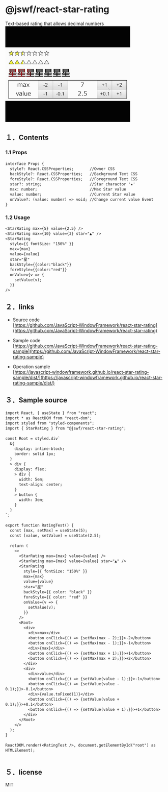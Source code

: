 # @jswf/react-star-rating

Text-based rating that allows decimal numbers  
![ScreenShot](https://raw.githubusercontent.com/JavaScript-WindowFramework/react-star-rating/screenshot/screenshot.gif)

## １．Contents

### 1.1 Props

```ts:
interface Props {
  style?: React.CSSProperties;       //Owner CSS
  backStyle?: React.CSSProperties;   //Background Text CSS
  foreStyle?: React.CSSProperties;   //Foreground Text CSS
  star?: string;                     //Star charactor '★'
  max: number;                       //Max Star value
  value: number;                     //Current Star value
  onValue?: (value: number) => void; //Change current value Event
}
```

### 1.2 Usage

```ts:
<StarRating max={5} value={2.5} />
<StarRating max={10} value={3} star="▲" />
<StarRating
  style={{ fontSize: "150%" }}
  max={max}
  value={value}
  star="星"
  backStyle={{color:"black"}}
  foreStyle={{color:"red"}}
  onValue={v => {
    setValue(v);
  }}
/>
```

## ２．links

- Source code  
[https://github.com/JavaScript-WindowFramework/react-star-rating](https://github.com/JavaScript-WindowFramework/react-star-rating)

- Sample code  
[https://github.com/JavaScript-WindowFramework/react-star-rating-sample](https://github.com/JavaScript-WindowFramework/react-star-rating-sample)

- Operation sample  
[https://javascript-windowframework.github.io/react-star-rating-sample/dist/](https://javascript-windowframework.github.io/react-star-rating-sample/dist/)

## ３．Sample source

```tsx:index.tsx
import React, { useState } from "react";
import * as ReactDOM from "react-dom";
import styled from "styled-components";
import { StarRating } from "@jswf/react-star-rating";

const Root = styled.div`
  &{
    display: inline-block;
    border: solid 1px;
  }
  > div {
    display: flex;
    > div {
      width: 5em;
      text-align: center;
    }
    > button {
      width: 3em;
    }
  }
`;

export function RatingTest() {
  const [max, setMax] = useState(5);
  const [value, setValue] = useState(2.5);

  return (
    <>
      <StarRating max={max} value={value} />
      <StarRating max={max} value={value} star="▲" />
      <StarRating
        style={{ fontSize: "150%" }}
        max={max}
        value={value}
        star="星"
        backStyle={{ color: "black" }}
        foreStyle={{ color: "red" }}
        onValue={v => {
          setValue(v);
        }}
      />
      <Root>
        <div>
          <div>max</div>
          <button onClick={() => {setMax(max - 2);}}>-2</button>
          <button onClick={() => {setMax(max - 1);}}>-1</button>
          <div>{max}</div>
          <button onClick={() => {setMax(max + 1);}}>+1</button>
          <button onClick={() => {setMax(max + 2);}}>+2</button>
        </div>
        <div>
          <div>value</div>
          <button onClick={() => {setValue(value - 1);}}>-1</button>
          <button onClick={() => {setValue(value - 0.1);}}>-0.1</button>
          <div>{value.toFixed(1)}</div>
          <button onClick={() => {setValue(value + 0.1);}}>+0.1</button>
          <button onClick={() => {setValue(value + 1);}}>+1</button>
        </div>
      </Root>
    </>
  );
}

ReactDOM.render(<RatingTest />, document.getElementById("root") as HTMLElement);


```

## ５．license

MIT
